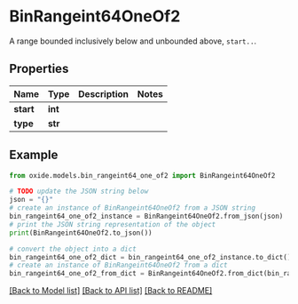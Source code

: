# BinRangeint64OneOf2

A range bounded inclusively below and unbounded above, `start..`.

## Properties

Name | Type | Description | Notes
------------ | ------------- | ------------- | -------------
**start** | **int** |  | 
**type** | **str** |  | 

## Example

```python
from oxide.models.bin_rangeint64_one_of2 import BinRangeint64OneOf2

# TODO update the JSON string below
json = "{}"
# create an instance of BinRangeint64OneOf2 from a JSON string
bin_rangeint64_one_of2_instance = BinRangeint64OneOf2.from_json(json)
# print the JSON string representation of the object
print(BinRangeint64OneOf2.to_json())

# convert the object into a dict
bin_rangeint64_one_of2_dict = bin_rangeint64_one_of2_instance.to_dict()
# create an instance of BinRangeint64OneOf2 from a dict
bin_rangeint64_one_of2_from_dict = BinRangeint64OneOf2.from_dict(bin_rangeint64_one_of2_dict)
```
[[Back to Model list]](../README.md#documentation-for-models) [[Back to API list]](../README.md#documentation-for-api-endpoints) [[Back to README]](../README.md)



